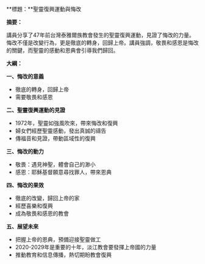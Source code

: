 **標題：**聖靈復興運動與悔改

**摘要：**

講員分享了47年前台灣泰雅爾族教會發生的聖靈復興運動，見證了悔改的力量。悔改不僅是改變行為，更是徹底的轉身，回歸上帝。講員強調，敬畏和感恩是悔改的關鍵，而聖靈的感動和恩典會引導我們歸回。

**大綱：**

**一、悔改的意義**
* 徹底的轉身，回歸上帝
* 需要敬畏和感恩

**二、聖靈復興運動的見證**
* 1972年，聖靈如強風吹來，帶來悔改和復興
* 婦女們經歷聖靈感動，發出真誠的禱告
* 傳福音和見證，帶動區域性的復興

**三、悔改的動力**
* 敬畏：遇見神聖，體會自己的渺小
* 感恩：耶穌基督願意尋找罪人，帶來恩典

**四、悔改的果效**
* 徹底的改變，歸回上帝的家
* 經歷喜樂和復興
* 成為敬畏和感恩的教會

**五、展望未來**
* 把握上帝的恩典，預備迎接聖靈做工
* 2020-2029年是重要的十年，淡江教會要發揮上帝國的力量
* 推動教育和信息傳播，熱切期盼教會復興